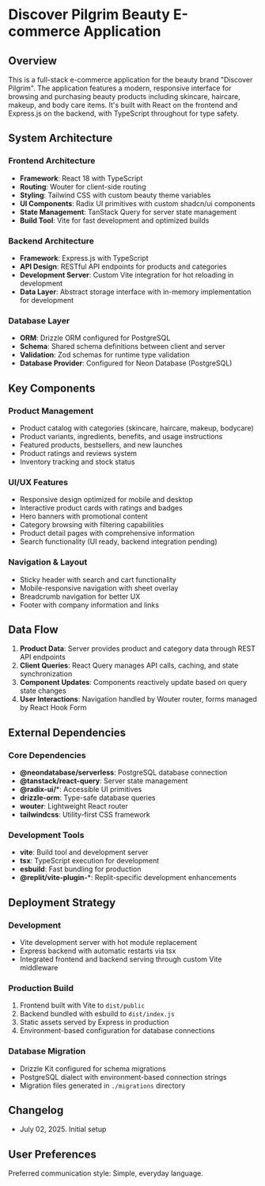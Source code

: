# Discover Pilgrim Beauty E-commerce Application

## Overview

This is a full-stack e-commerce application for the beauty brand "Discover Pilgrim". The application features a modern, responsive interface for browsing and purchasing beauty products including skincare, haircare, makeup, and body care items. It's built with React on the frontend and Express.js on the backend, with TypeScript throughout for type safety.

## System Architecture

### Frontend Architecture
- **Framework**: React 18 with TypeScript
- **Routing**: Wouter for client-side routing
- **Styling**: Tailwind CSS with custom beauty theme variables
- **UI Components**: Radix UI primitives with custom shadcn/ui components
- **State Management**: TanStack Query for server state management
- **Build Tool**: Vite for fast development and optimized builds

### Backend Architecture
- **Framework**: Express.js with TypeScript
- **API Design**: RESTful API endpoints for products and categories
- **Development Server**: Custom Vite integration for hot reloading in development
- **Data Layer**: Abstract storage interface with in-memory implementation for development

### Database Layer
- **ORM**: Drizzle ORM configured for PostgreSQL
- **Schema**: Shared schema definitions between client and server
- **Validation**: Zod schemas for runtime type validation
- **Database Provider**: Configured for Neon Database (PostgreSQL)

## Key Components

### Product Management
- Product catalog with categories (skincare, haircare, makeup, bodycare)
- Product variants, ingredients, benefits, and usage instructions
- Featured products, bestsellers, and new launches
- Product ratings and reviews system
- Inventory tracking and stock status

### UI/UX Features
- Responsive design optimized for mobile and desktop
- Interactive product cards with ratings and badges
- Hero banners with promotional content
- Category browsing with filtering capabilities
- Product detail pages with comprehensive information
- Search functionality (UI ready, backend integration pending)

### Navigation & Layout
- Sticky header with search and cart functionality
- Mobile-responsive navigation with sheet overlay
- Breadcrumb navigation for better UX
- Footer with company information and links

## Data Flow

1. **Product Data**: Server provides product and category data through REST API endpoints
2. **Client Queries**: React Query manages API calls, caching, and state synchronization
3. **Component Updates**: Components reactively update based on query state changes
4. **User Interactions**: Navigation handled by Wouter router, forms managed by React Hook Form

## External Dependencies

### Core Dependencies
- **@neondatabase/serverless**: PostgreSQL database connection
- **@tanstack/react-query**: Server state management
- **@radix-ui/***: Accessible UI primitives
- **drizzle-orm**: Type-safe database queries
- **wouter**: Lightweight React router
- **tailwindcss**: Utility-first CSS framework

### Development Tools
- **vite**: Build tool and development server
- **tsx**: TypeScript execution for development
- **esbuild**: Fast bundling for production
- **@replit/vite-plugin-***: Replit-specific development enhancements

## Deployment Strategy

### Development
- Vite development server with hot module replacement
- Express backend with automatic restarts via tsx
- Integrated frontend and backend serving through custom Vite middleware

### Production Build
1. Frontend built with Vite to `dist/public`
2. Backend bundled with esbuild to `dist/index.js`
3. Static assets served by Express in production
4. Environment-based configuration for database connections

### Database Migration
- Drizzle Kit configured for schema migrations
- PostgreSQL dialect with environment-based connection strings
- Migration files generated in `./migrations` directory

## Changelog
- July 02, 2025. Initial setup

## User Preferences

Preferred communication style: Simple, everyday language.